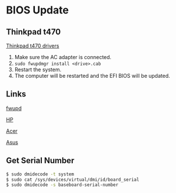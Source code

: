 # BIOS Update

## Thinkpad t470
[Thinkpad t470 drivers](https://pcsupport.lenovo.com/us/en/products/laptops-and-netbooks/thinkpad-t-series-laptops/thinkpad-t470/downloads/driver-list)
1. Make sure the AC adapter is connected.
1. `sudo fwupdmgr install <drive>.cab`
1. Restart the system.
1. The computer will be restarted and the EFI BIOS will be updated.


## Links
[fwupd](https://fwupd.org/)

[HP](https://support.hp.com/us-en/drivers/laptops)

[Acer](https://www.acer.com/us-en/support/drivers-and-manuals)

[Asus](https://www.asus.com/support/download-center)

## Get Serial Number

```sh
$ sudo dmidecode -t system
$ sudo cat /sys/devices/virtual/dmi/id/board_serial
$ sudo dmidecode -s baseboard-serial-number
```